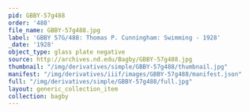 ```yaml
---
pid: GBBY-57g488
order: '488'
file_name: GBBY-57g488.jpg
label: 'GBBY 57G/488: Thomas P. Cunningham: Swimming - 1928'
_date: '1928'
object_type: glass plate negative
source: http://archives.nd.edu/Bagby/GBBY-57g488.jpg
thumbnail: "/img/derivatives/simple/GBBY-57g488/thumbnail.jpg"
manifest: "/img/derivatives/iiif/images/GBBY-57g488/manifest.json"
full: "/img/derivatives/simple/GBBY-57g488/full.jpg"
layout: generic_collection_item
collection: bagby
---
```

